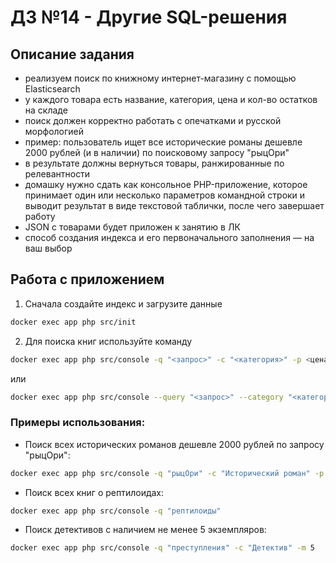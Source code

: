 # ДЗ №14 - Другие SQL-решения

## Описание задания

- реализуем поиск по книжному интернет-магазину с помощью Elasticsearch
- у каждого товара есть название, категория, цена и кол-во остатков на складе
- поиск должен корректно работать с опечатками и русской морфологией
- пример: пользователь ищет все исторические романы дешевле 2000 рублей (и в наличии) по поисковому запросу "рыцОри"
- в результате должны вернуться товары, ранжированные по релевантности
- домашку нужно сдать как консольное PHP-приложение, которое принимает один или несколько параметров командной строки и
  выводит результат в виде текстовой таблички, после чего завершает работу
- JSON с товарами будет приложен к занятию в ЛК
- способ создания индекса и его первоначального заполнения — на ваш выбор

## Работа с приложением

1. Сначала создайте индекс и загрузите данные

```bash
docker exec app php src/init
```

2. Для поиска книг используйте команду

```bash
docker exec app php src/console -q "<запрос>" -c "<категория>" -p <цена>
```
или
```bash
docker exec app php src/console --query "<запрос>" --category "<категория>" --price <цена>
```

### Примеры использования:

- Поиск всех исторических романов дешевле 2000 рублей по запросу "рыцОри":

```bash
docker exec app php src/console -q "рыцОри" -c "Исторический роман" -p 2000
```

- Поиск всех книг о рептилоидах:

```bash
docker exec app php src/console -q "рептилоиды"
```

- Поиск детективов с наличием не менее 5 экземпляров:

```bash
docker exec app php src/console -q "преступления" -c "Детектив" -m 5
```